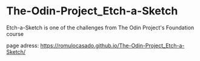 # The-Odin-Project_Etch-a-Sketch
Etch-a-Sketch is one of the challenges from The Odin Project's Foundation course

page adress:
https://romulocasado.github.io/The-Odin-Project_Etch-a-Sketch/
